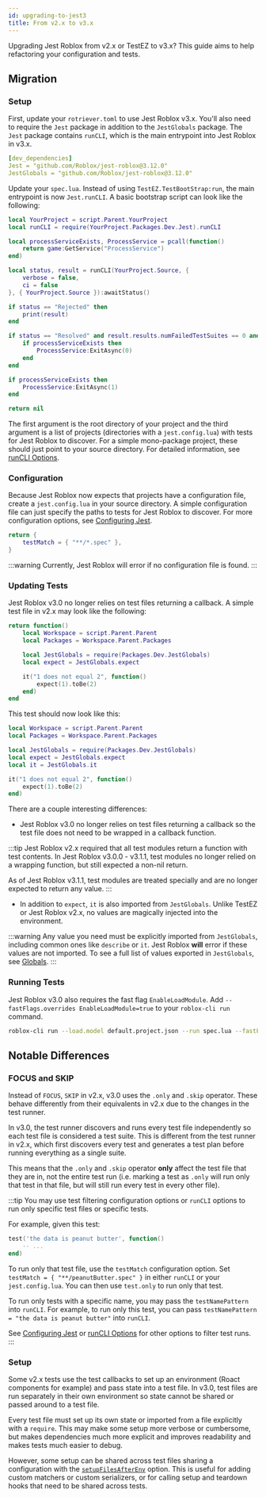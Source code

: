 ```yaml
---
id: upgrading-to-jest3
title: From v2.x to v3.x
---
```


Upgrading Jest Roblox from v2.x or TestEZ to v3.x? This guide aims to help refactoring your configuration and tests.

## Migration

### Setup

First, update your `rotriever.toml` to use Jest Roblox v3.x. You'll also need to require the `Jest` package in addition to the `JestGlobals` package. The `Jest` package contains `runCLI`, which is the main entrypoint into Jest Roblox in v3.x.

```yaml title="rotriever.toml"
[dev_dependencies]
Jest = "github.com/Roblox/jest-roblox@3.12.0"
JestGlobals = "github.com/Roblox/jest-roblox@3.12.0"
```

Update your `spec.lua`. Instead of using `TestEZ.TestBootStrap:run`, the main entrypoint is now `Jest.runCLI`. A basic bootstrap script can look like the following:
```lua title="spec.lua"
local YourProject = script.Parent.YourProject
local runCLI = require(YourProject.Packages.Dev.Jest).runCLI

local processServiceExists, ProcessService = pcall(function()
	return game:GetService("ProcessService")
end)

local status, result = runCLI(YourProject.Source, {
	verbose = false,
	ci = false
}, { YourProject.Source }):awaitStatus()

if status == "Rejected" then
	print(result)
end

if status == "Resolved" and result.results.numFailedTestSuites == 0 and result.results.numFailedTests == 0 then
	if processServiceExists then
		ProcessService:ExitAsync(0)
	end
end

if processServiceExists then
	ProcessService:ExitAsync(1)
end

return nil
```

The first argument is the root directory of your project and the third argument is a list of projects (directories with a `jest.config.lua`) with tests for Jest Roblox to discover. For a simple mono-package project, these should just point to your source directory. For detailed information, see [runCLI Options](cli).

### Configuration

Because Jest Roblox now expects that projects have a configuration file, create a `jest.config.lua` in your source directory. A simple configuration file can just specify the paths to tests for Jest Roblox to discover. For more configuration options, see [Configuring Jest](configuration).

```lua title="jest.config.lua"
return {
	testMatch = { "**/*.spec" },
}
```

:::warning
Currently, Jest Roblox will error if no configuration file is found.
:::

### Updating Tests
Jest Roblox v3.0 no longer relies on test files returning a callback.
A simple test file in v2.x may look like the following:
```lua title="test.spec.lua"
return function()
	local Workspace = script.Parent.Parent
	local Packages = Workspace.Parent.Packages

	local JestGlobals = require(Packages.Dev.JestGlobals)
	local expect = JestGlobals.expect

	it("1 does not equal 2", function()
		expect(1).toBe(2)
	end)
end
```

This test should now look like this:

```lua title="test.spec.lua"
local Workspace = script.Parent.Parent
local Packages = Workspace.Parent.Packages

local JestGlobals = require(Packages.Dev.JestGlobals)
local expect = JestGlobals.expect
local it = JestGlobals.it

it("1 does not equal 2", function()
	expect(1).toBe(2)
end)
```

There are a couple interesting differences:
* Jest Roblox v3.0 no longer relies on test files returning a callback so the test file does not need to be wrapped in a callback function.

:::tip
Jest Roblox v2.x required that all test modules return a function with test contents. In Jest Roblox v3.0.0 - v3.1.1, test modules no longer relied on a wrapping function, but still expected a non-nil return.

As of Jest Roblox v3.1.1, test modules are treated specially and are no longer expected to return any value.
:::

* In addition to `expect`, `it` is also imported from `JestGlobals`. Unlike TestEZ or Jest Roblox v2.x, no values are magically injected into the environment. 

:::warning
Any value you need must be explicitly imported from `JestGlobals`, including common ones like `describe` or `it`. Jest Roblox **will** error if these values are not imported. To see a full list of values exported in `JestGlobals`, see [Globals](api).
:::

### Running Tests
Jest Roblox v3.0 also requires the fast flag `EnableLoadModule`. Add `--fastFlags.overrides EnableLoadModule=true` to your `roblox-cli run` command.

```bash
roblox-cli run --load.model default.project.json --run spec.lua --fastFlags.allOnLuau  --fastFlags.overrides EnableLoadModule=true
```

## Notable Differences

### FOCUS and SKIP
Instead of `FOCUS`, `SKIP` in v2.x, v3.0 uses the `.only` and `.skip` operator. These behave differently from their equivalents in v2.x due to the changes in the test runner.

In v3.0, the test runner discovers and runs every test file independently so each test file is considered a test suite. This is different from the test runner in v2.x, which first discovers every test and generates a test plan before running everything as a single suite.

This means that the `.only` and `.skip` operator **only** affect the test file that they are in, not the entire test run (i.e. marking a test as `.only` will run only that test in that file, but will still run every test in every other file).

:::tip
You may use test filtering configuration options or `runCLI` options to run only specific test files or specific tests.

For example, given this test:
```lua title="peanutButter.spec.lua"
test('the data is peanut butter', function()
    -- ...
end)
```

To run only that test file, use the `testMatch` configuration option. Set `testMatch = { "**/peanutButter.spec" }` in either `runCLI` or your `jest.config.lua`. You can then use `test.only` to run only that test.

To run only tests with a specific name, you may pass the `testNamePattern` into `runCLI`. For example, to run only this test, you can pass `testNamePattern = "the data is peanut butter"` into `runCLI`.

See [Configuring Jest](configuration) or [runCLI Options](cli) for other options to filter test runs.
:::

### Setup
Some v2.x tests use the test callbacks to set up an environment (Roact components for example) and pass state into a test file. In v3.0, test files are run separately in their own environment so state cannot be shared or passed around to a test file.

Every test file must set up its own state or imported from a file explicitly with a `require`. This may make some setup more verbose or cumbersome, but makes dependencies much more explicit and improves readability and makes tests much easier to debug.

However, some setup can be shared across test files sharing a configuration with the [`setupFilesAfterEnv`](configuration#setupfilesafterenv-arraymodulescript) option. This is useful for adding custom matchers or custom serializers, or for calling setup and teardown hooks that need to be shared across tests.
